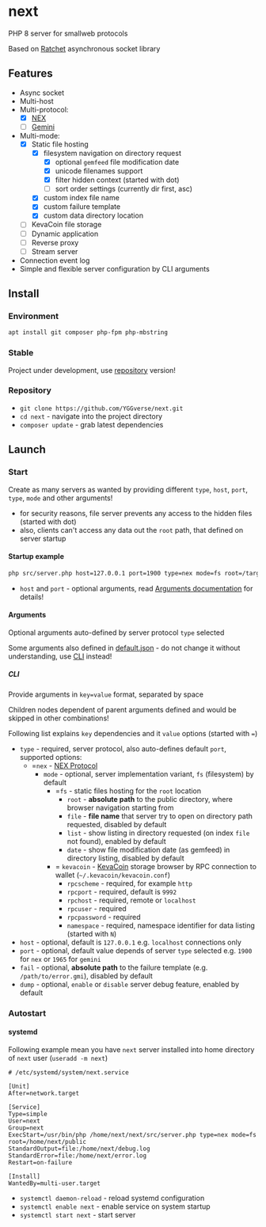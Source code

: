 # next

PHP 8 server for smallweb protocols

Based on [Ratchet](https://github.com/ratchetphp/Ratchet) asynchronous socket library

## Features

* Async socket
* Multi-host
* Multi-protocol:
  * [x] [NEX](https://nightfall.city/nex/info/specification.txt)
  * [ ] [Gemini](https://geminiprotocol.net)
* Multi-mode:
  * [x] Static file hosting
      * [x] filesystem navigation on directory request
        * [x] optional `gemfeed` file modification date
        * [x] unicode filenames support
        * [x] filter hidden context (started with dot)
        * [ ] sort order settings (currently dir first, asc)
      * [x] custom index file name
      * [x] custom failure template
      * [x] custom data directory location
  * [ ] KevaCoin file storage
  * [ ] Dynamic application
  * [ ] Reverse proxy
  * [ ] Stream server
* Connection event log
* Simple and flexible server configuration by CLI arguments

## Install

### Environment

``` bash
apt install git composer php-fpm php-mbstring
```

### Stable

Project under development, use [repository](#repository) version!

### Repository

* `git clone https://github.com/YGGverse/next.git`
* `cd next` - navigate into the project directory
* `composer update` - grab latest dependencies

## Launch

### Start

Create as many servers as wanted by providing different `type`, `host`, `port`, `type`, `mode` and other arguments!

* for security reasons, file server prevents any access to the hidden files (started with dot)
* also, clients can't access any data out the `root` path, that defined on server startup

#### Startup example

``` bash
php src/server.php host=127.0.0.1 port=1900 type=nex mode=fs root=/target/dir
```

* `host` and `port` - optional arguments, read [Arguments documentation](#arguments) for details!

#### Arguments

Optional arguments auto-defined by server protocol `type` selected

Some arguments also defined in [default.json](https://github.com/YGGverse/next/blob/main/default.json) - do not change it without understanding, use [CLI](#cli) instead!

##### CLI

Provide arguments in `key=value` format, separated by space

Children nodes dependent of parent arguments defined and would be skipped in other combinations!

Following list explains `key` dependencies and it `value` options (started with `=`)

* `type` - required, server protocol, also auto-defines default `port`, supported options:
  * =`nex` - [NEX Protocol](https://nightfall.city/nex/info/specification.txt)
    * `mode` - optional, server implementation variant, `fs` (filesystem) by default
      * =`fs` - static files hosting for the `root` location
        * `root` - **absolute path** to the public directory, where browser navigation starting from
        * `file` - **file name** that server try to open on directory path requested, disabled by default
        * `list` - show listing in directory requested (on index `file` not found), enabled by default
        * `date` - show file modification date (as gemfeed) in directory listing, disabled by default
      * = `kevacoin` - [KevaCoin](https://github.com/kevacoin-project) storage browser by RPC connection to wallet (`~/.kevacoin/kevacoin.conf`)
        * `rpcscheme` - required, for example `http`
        * `rpcport` - required, default is `9992`
        * `rpchost` - required, remote or `localhost`
        * `rpcuser` - required
        * `rpcpassword` - required
        * `namespace` - required, namespace identifier for data listing (started with `N`)
* `host` - optional, default is `127.0.0.1` e.g. `localhost` connections only
* `port` - optional, default value depends of server `type` selected e.g. `1900` for `nex` or `1965` for `gemini`
* `fail` - optional, **absolute path** to the failure template (e.g. `/path/to/error.gmi`), disabled by default
* `dump` - optional, `enable` or `disable` server debug feature, enabled by default

### Autostart

#### systemd

Following example mean you have `next` server installed into home directory of `next` user (`useradd -m next`)

``` next.service
# /etc/systemd/system/next.service

[Unit]
After=network.target

[Service]
Type=simple
User=next
Group=next
ExecStart=/usr/bin/php /home/next/next/src/server.php type=nex mode=fs root=/home/next/public
StandardOutput=file:/home/next/debug.log
StandardError=file:/home/next/error.log
Restart=on-failure

[Install]
WantedBy=multi-user.target
```

* `systemctl daemon-reload` - reload systemd configuration
* `systemctl enable next` - enable service on system startup
* `systemctl start next` - start server
